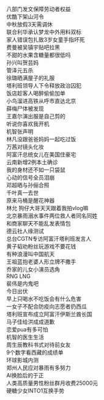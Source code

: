 八部门发文保障劳动者权益  
优酷下架山河令  
中秋放假3天需调休  
联合利华承认梦龙中外用料双标  
家人错误包扎致3岁女童手指坏死  
费曼被吴镇宇贴吧拉黑  
不甜的水果含糖量都很低吗  
孙兴叫贺芸妈  
管泽元五杀  
徐璐晒满屋子的礼服  
塔利班领导人下令释放政治囚犯  
饭店趁客人喝醉偷偷加单  
小鸟溜进高铁从呼市直达北京  
薛梅尸体被发现  
王嘉尔演出服是自己剪的  
听说你喜欢我开机  
机智张声明  
林凡没跟爸爸妈妈一起吃过饭  
万茜对镜头化妆  
阿富汗总统女儿在美国住豪宅  
云南新增2例本土确诊  
我的身材还不如一只袋鼠  
心动的信号全员泪崩  
邓超晒与孙俪合照  
千叶真一去世  
原来马桶是醒花神器  
林允 狗仔大哥天天跟着我拍vlog嘛  
北京暴雨溺水事件两位救人者同名同姓  
和商家聊天不能乱发表情包  
德云社人缘测试  
总台CGTN专访阿富汗塔利班发言人  
黄子韬劝粉丝玩游戏不要花钱  
有种浪漫叫中国航天  
王祖蓝抱老婆人形立牌不撒手  
乔家的儿女小演员选角  
RNG LNG  
裴伟是内鬼吧  
今日出伏  
早上只喝水不吃饭会有什么危害  
一女子不配合防疫向志愿者扔西瓜  
塔利班宣布成立阿富汗伊斯兰酋长国  
马子佳给洪成成道歉  
恋爱pua有多可怕  
机智的医生生活  
周生辰教科书式对待前女友  
9个数字看西藏的成绩单  
环球影城内测  
郑州人民应对暴雨有多努力  
AI换脸后的于正  
人类高质量男性粉丝群月收费25000元  
硬糖少女INTO1互换手势  
